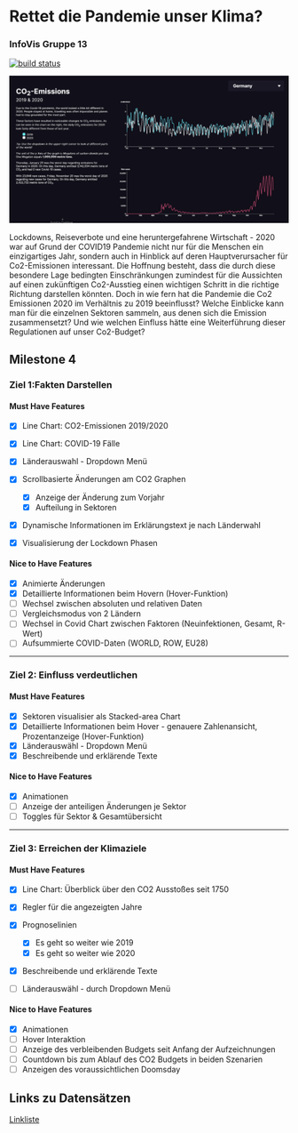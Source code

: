 # Rettet die Pandemie unser Klima?

### InfoVis Gruppe 13

[![build status](https://github.com/timcreatedit/infovis-gruppe-13/workflows/Build/badge.svg)](https://github.com/timcreatedit/infovis-gruppe-13/actions)

![Screenshot](./Screenshot.png)



Lockdowns, Reiseverbote und eine heruntergefahrene Wirtschaft - 2020 war auf Grund der COVID19 Pandemie nicht nur für die Menschen ein einzigartiges Jahr, sondern auch in Hinblick auf deren Hauptverursacher für Co2-Emissionen interessant.
Die Hoffnung besteht, dass die durch diese besondere Lage bedingten Einschränkungen zumindest für die Aussichten auf einen zukünftigen Co2-Ausstieg einen wichtigen Schritt in die richtige Richtung darstellen könnten.
Doch in wie fern hat die Pandemie die Co2 Emissionen 2020 im Verhältnis zu 2019 beeinflusst? Welche Einblicke kann man für die einzelnen Sektoren sammeln, aus denen sich die Emission zusammensetzt?
Und wie welchen Einfluss hätte eine Weiterführung dieser Regulationen auf unser Co2-Budget?



## Milestone 4

### Ziel 1:Fakten Darstellen

#### Must Have Features

- [x] Line Chart: CO2-Emissionen 2019/2020
- [x] Line Chart: COVID-19 Fälle
- [x] Länderauswahl - Dropdown Menü
- [x] Scrollbasierte Änderungen am CO2 Graphen
  - [x] Anzeige der Änderung zum Vorjahr
  - [x] Aufteilung in Sektoren
- [x] Dynamische Informationen im Erklärungstext je nach Länderwahl
- [x] Visualisierung der Lockdown Phasen


#### Nice to Have Features

- [x] Animierte Änderungen
- [x] Detaillierte Informationen beim Hovern (Hover-Funktion)
- [ ] Wechsel zwischen absoluten und relativen Daten
- [ ] Vergleichsmodus von 2 Ländern
- [ ] Wechsel in Covid Chart zwischen Faktoren 	(Neuinfektionen, Gesamt, R-Wert)
- [ ] Aufsummierte COVID-Daten (WORLD, ROW, EU28)

***

### Ziel 2: Einfluss verdeutlichen

#### Must Have Features

- [x] Sektoren visualisier als Stacked-area Chart
- [x] Detaillierte Informationen beim Hover - genauere Zahlenansicht, Prozentanzeige (Hover-Funktion)
- [x] Länderauswähl - Dropdown Menü
- [x] Beschreibende und erklärende Texte

#### Nice to Have Features

- [x] Animationen
- [ ] Anzeige der anteiligen Änderungen je Sektor
- [ ] Toggles für Sektor & Gesamtübersicht

***
  
### Ziel 3: Erreichen der Klimaziele

#### Must Have Features

- [x] Line Chart: Überblick über den CO2 Ausstoßes seit 1750 
- [x] Regler für die angezeigten Jahre
- [x] Prognoselinien
  - [x] Es geht so weiter wie 2019
  - [x] Es geht so weiter wie 2020
- [x] Beschreibende und erklärende Texte
- [ ] Länderauswähl - durch Dropdown Menü


#### Nice to Have Features

- [x] Animationen
- [ ] Hover Interaktion
- [ ] Anzeige des verbleibenden Budgets seit Anfang der Aufzeichnungen
- [ ] Countdown bis zum Ablauf des CO2 Budgets in beiden Szenarien
- [ ] Anzeigen des voraussichtlichen Doomsday

## Links zu Datensätzen

[Linkliste](./Links.md)
